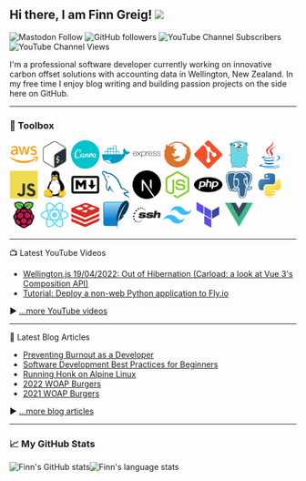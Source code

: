 ## Hi there, I am Finn Greig! <img src="https://raw.githubusercontent.com/MartinHeinz/MartinHeinz/master/wave.gif" width="30px">

![Mastodon Follow](https://img.shields.io/mastodon/follow/109348191380012340?domain=https%3A%2F%2Fmastodon.nz&style=social)
![GitHub followers](https://img.shields.io/github/followers/finngreig?label=People%20following%20me%20on%20GitHub&style=social)
![YouTube Channel Subscribers](https://img.shields.io/youtube/channel/subscribers/UC5gpNKrlldjUjjTOfdLLn8w?label=People%20subscribed%20to%20my%20channel&style=social)
![YouTube Channel Views](https://img.shields.io/youtube/channel/views/UC5gpNKrlldjUjjTOfdLLn8w?label=Total%20views%20on%20my%20channel&style=social)

I'm a professional software developer currently working on innovative carbon offset solutions with accounting data in Wellington, New Zealand. In my free time I enjoy blog writing and building passion projects on the side here on GitHub.

---

### 🧰 Toolbox

<img src="https://raw.githubusercontent.com/devicons/devicon/master/icons/amazonwebservices/amazonwebservices-plain-wordmark.svg" alt="Amazon Web Services" width=50 height=50/> <img src="https://raw.githubusercontent.com/devicons/devicon/master/icons/bash/bash-original.svg" alt="Bash" width=50 height=50/> <img src="https://github.com/devicons/devicon/raw/master/icons/canva/canva-original.svg" alt="Canva" width=50 height=50/> <img src="https://github.com/devicons/devicon/raw/master/icons/docker/docker-plain.svg" alt="Docker" width=50 height=50/> <img src="https://github.com/devicons/devicon/raw/master/icons/express/express-original-wordmark.svg" alt="Express" width=50 height=50/> <img src="https://github.com/devicons/devicon/raw/master/icons/firefox/firefox-plain.svg" alt="Firefox" width=50 height=50/> <img src="https://github.com/devicons/devicon/raw/master/icons/git/git-plain.svg" alt="Git" width=50 height=50/> <img src="https://github.com/devicons/devicon/raw/master/icons/go/go-original.svg" alt="Go" width=50 height=50/> <img src="https://github.com/devicons/devicon/raw/master/icons/java/java-original.svg" alt="Java" width=50 height=50/> <img src="https://github.com/devicons/devicon/raw/master/icons/javascript/javascript-original.svg" alt="JavaScript" width=50 height=50/> <img src="https://github.com/devicons/devicon/raw/master/icons/linux/linux-original.svg" alt="Linux" width=50 height=50/> <img src="https://github.com/devicons/devicon/raw/master/icons/markdown/markdown-original.svg" alt="Markdown" width=50 height=50/> <img src="https://github.com/devicons/devicon/raw/master/icons/mysql/mysql-plain.svg" alt="MySQL" width=50 height=50/> <img src="https://github.com/devicons/devicon/raw/master/icons/nextjs/nextjs-original.svg" alt="Next.js" width=50 height=50/> <img src="https://github.com/devicons/devicon/raw/master/icons/nodejs/nodejs-plain.svg" alt="Node.js" width=50 height=50/> <img src="https://github.com/devicons/devicon/raw/master/icons/php/php-plain.svg" alt="PHP" width=50 height=50/> <img src="https://github.com/devicons/devicon/raw/master/icons/postgresql/postgresql-plain.svg" alt="PostgreSQL" width=50 height=50/> <img src="https://github.com/devicons/devicon/raw/master/icons/python/python-original.svg" alt="Python" width=50 height=50/> <img src="https://github.com/devicons/devicon/raw/master/icons/raspberrypi/raspberrypi-original.svg" alt="Raspberry Pi" width=50 height=50/> <img src="https://github.com/devicons/devicon/raw/master/icons/react/react-original.svg" alt="React" width=50 height=50/> <img src="https://github.com/devicons/devicon/raw/master/icons/redis/redis-plain.svg" alt="Redis" width=50 height=50/> <img src="https://github.com/devicons/devicon/raw/master/icons/sqlite/sqlite-original.svg" alt="SQLite" width=50 height=50/> <img src="https://github.com/devicons/devicon/raw/master/icons/ssh/ssh-original-wordmark.svg" alt="SSH" width=50 height=50/> <img src="https://github.com/devicons/devicon/raw/master/icons/tailwindcss/tailwindcss-plain.svg" alt="Tailwind CSS" width=50 height=50/> <img src="https://github.com/devicons/devicon/raw/master/icons/terraform/terraform-original.svg" alt="Terraform" width=50 height=50/> <img src="https://github.com/devicons/devicon/raw/master/icons/vuejs/vuejs-original.svg" alt="Vue.js" width=50 height=50/>

---

📺 Latest YouTube Videos

<!-- YOUTUBE-VIDEOS-LIST:START -->
- [Wellington.js 19/04/2022: Out of Hibernation &lpar;Carload: a look at Vue 3&#39;s Composition API&rpar;](https://www.youtube.com/watch?v=t50cmQOfwns)
- [Tutorial: Deploy a non-web Python application to Fly.io](https://www.youtube.com/watch?v=CedAzHw1k5I)
<!-- YOUTUBE-VIDEOS-LIST:END -->

▶ [...more YouTube videos](https://www.youtube.com/channel/UC5gpNKrlldjUjjTOfdLLn8w)

---

📘 Latest Blog Articles

<!-- BLOG-POST-LIST:START -->
- [Preventing Burnout as a Developer](http://blog.finngreig.com/preventing_burnout_as_a_developer)
- [Software Development Best Practices for Beginners](http://blog.finngreig.com/software_development_practices_for_beginners)
- [Running Honk on Alpine Linux](http://blog.finngreig.com/honk_alpine)
- [2022 WOAP Burgers](http://blog.finngreig.com/2022_woap)
- [2021 WOAP Burgers](http://blog.finngreig.com/2021_woap)
<!-- BLOG-POST-LIST:END -->

▶ [...more blog articles](https://blog.finngreig.com)

---

### &#x1f4c8; My GitHub Stats

<div align="center">
  <div style="display: flex;">
    <img src="https://github-readme-stats.vercel.app/api?username=finngreig&theme=transparent&show_icons=true" alt="Finn's GitHub stats" />
    <img src="https://github-readme-stats.vercel.app/api/top-langs/?username=finngreig&theme=transparent&layout=compact" alt="Finn's language stats" />
  </div>
</div>
